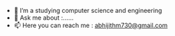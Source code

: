 



- 🔭 I’m a studying computer science and engineering 
- 💬 Ask me about :......
- 📫 Here you can reach me :  abhijithm730@gmail.com





